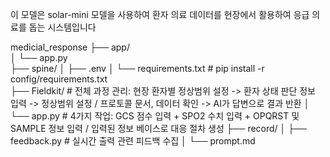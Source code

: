 이 모델은 solar-mini 모델을 사용하여 환자 의료 데이터를 현장에서 활용하여 응급 의료를 돕는 시스템입니다

medicial_response
├── app/                    
│   └── app.py                      
├── spine/
│   ├── .env
│   └── requirements.txt              # pip install -r config/requirements.txt        
├── Fieldkit/                         # 전체 과정 관리: 현장 환자별 정상범위 설정 -> 환자 상태 판단 정보 입력 -> 정상범위 설정 / 프로토콜 문서, 데이터 확인 -> AI가 답변으로 결과 반환
│   └── app.py                        # 4가지 작업: GCS 점수 입력 + SPO2 수치 입력 + OPQRST 및 SAMPLE 정보 입력 / 입력된 정보 베이스로 대응 절차 생성
├── record/
│   ├── feedback.py                   # 실시간 출력 관련 피드백 수집
│   └── prompt.md
